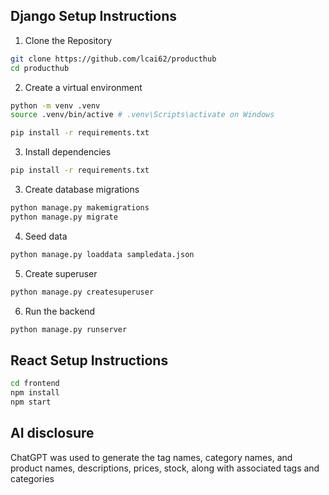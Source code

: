 ## Django Setup Instructions

1. Clone the Repository
```bash
git clone https://github.com/lcai62/producthub
cd producthub
```

2. Create a virtual environment
```bash
python -m venv .venv
source .venv/bin/active # .venv\Scripts\activate on Windows

pip install -r requirements.txt
```
3. Install dependencies
```bash
pip install -r requirements.txt
```

3. Create database migrations
```bash
python manage.py makemigrations
python manage.py migrate
```

4. Seed data
```bash
python manage.py loaddata sampledata.json
```

5. Create superuser
```bash
python manage.py createsuperuser
```

6. Run the backend
```bash
python manage.py runserver
```

## React Setup Instructions
```bash
cd frontend
npm install
npm start
```


## AI disclosure
ChatGPT was used to generate the tag names, category names, and product names, descriptions, prices, stock, along with associated tags and categories
